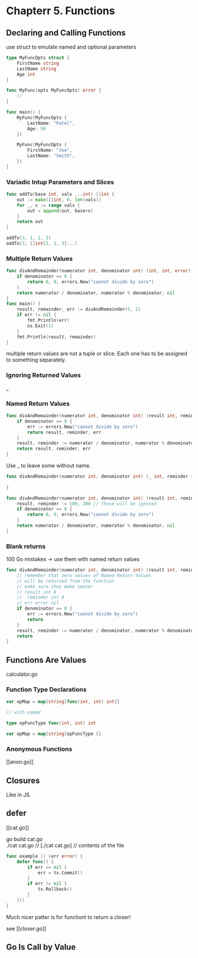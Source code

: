 # Chapterr 5. Functions

## Declaring and Calling Functions

use struct to emulate named and optional parameters

```go
type MyFuncOpts struct {
    FirstName string
    LastName string
    Age int
}

func MyFunc(opts MyFuncOpts) error {
    //
}

func main() {
    MyFunc(MyFuncOpts {
        LastName: "Patel",
        Age: 50
    })

    MyFunc(MyFuncOpts {
        FirstName: "Joe",
        LastName: "Smith",
    })
}
```

### Variadic Intup Parameters and Slices

```go
func addTo(base int, vals ...int) []int {
    out := make([]int, 0, len(vals))
    for _, v := range vals {
        out = append(out, base+v)
    }
    return out
}

addTo(3, 1, 2, 3)
addTo(3, []int{1, 2, 3}...)
```

### Multiple Return Values

```go
func divAndRemainder(numerator int, denominator int) (int, int, error) {
    if denominator == 0 {
        return 0, 0, errors.New("cannot divide by zero")
    }
    return numerator / denominator, numerator % denominator, nil
}
func main() {
    result, remainder, err := divAndRemainder(5, 2)
    if err != nil {
        fmt.Println(err)
        os.Exit(1)
    }
    fmt.Println(result, remainder)
}
```

multiple return values are not a tuple or slice. Each one has to be assigned to something separately.

### Ignoring Returned Values

_

### Named Return Values

```go
func divAndRemainder(numerator int, denominator int) (result int, reminder int, err error) {
    if denominator == 0 {
        err := errors.New("cannot divide by zero")
        return result, reminder, err
    }
    result, reminder := numerator / denominator, numerator % denominator, nil
    return result, reminder, err
}
```

Use _ to leave some without name. 
```go
func divAndRemainder(numerator int, denominator int) (_ int, reminder int, _ error) {
    
}
```

```go
func divAndRemainder(numerator int, denominator int) (result int, reminder int, err error) {
    result, reminder := 100, 200 // those will be ignored
    if denominator == 0 {
        return 0, 0, errors.New("cannot divide by zero")
    }
    return numerator / denominator, numerator % denominator, nil
}
```

### Blank returns 

100 Go mistakes -> use them with named return values

```go
func divAndRemainder(numerator int, denominator int) (result int, reminder int, err error) {
    // remember that zero values of Named Return Values 
    // will be returned from the function
    // make sure they make sense!
    // result int 0
    //  reminder int 0
    // err error nil
    if denominator == 0 {
        err := errors.New("cannot divide by zero")
        return
    }
    result, reminder := numerator / denominator, numerator % denominator, nil
    return
}
```

## Functions Are Values

calculator.go

### Function Type Declarations

```go
var opMap = map[string]func(int, int) int{}

// with named

type opFuncType func(int, int) int

var opMap = map[string]opFuncType {}

```

### Anonymous Functions

[[anon.go]]

## Closures

Like in JS.

## defer

[[cat.go]]

go build cat.go     
./cat cat.go
// [./cat cat.go]
// contents of the file

```go
func example () (err error) {
    defer func() {
        if err == nil {
            err = tx.Commit()
        }
        if err != nil {
            tx.Rollback()
        }
    }()
}
```

Much nicer patter is for functiont to return a closer!

see [[closer.go]]


## Go Is Call by Value